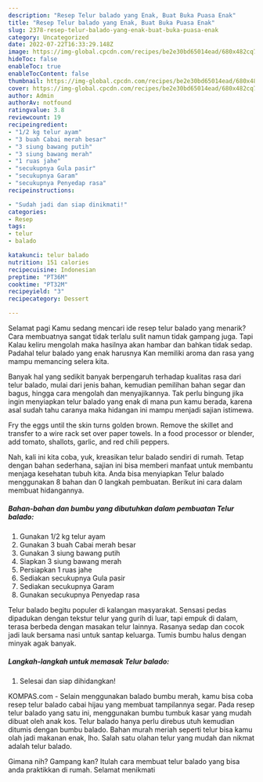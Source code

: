 ```yaml
---
description: "Resep Telur balado yang Enak, Buat Buka Puasa Enak"
title: "Resep Telur balado yang Enak, Buat Buka Puasa Enak"
slug: 2378-resep-telur-balado-yang-enak-buat-buka-puasa-enak
category: Uncategorized
date: 2022-07-22T16:33:29.148Z
image: https://img-global.cpcdn.com/recipes/be2e30bd65014ead/680x482cq70/telur-balado-foto-resep-utama.jpg
hideToc: false
enableToc: true
enableTocContent: false
thumbnail: https://img-global.cpcdn.com/recipes/be2e30bd65014ead/680x482cq70/telur-balado-foto-resep-utama.jpg
cover: https://img-global.cpcdn.com/recipes/be2e30bd65014ead/680x482cq70/telur-balado-foto-resep-utama.jpg
author: Admin
authorAv: notfound
ratingvalue: 3.8
reviewcount: 19
recipeingredient:
- "1/2 kg telur ayam"
- "3 buah Cabai merah besar"
- "3 siung bawang putih"
- "3 siung bawang merah"
- "1 ruas jahe"
- "secukupnya Gula pasir"
- "secukupnya Garam"
- "secukupnya Penyedap rasa"
recipeinstructions:

- "Sudah jadi dan siap dinikmati!"
categories:
- Resep
tags:
- telur
- balado

katakunci: telur balado 
nutrition: 151 calories
recipecuisine: Indonesian
preptime: "PT36M"
cooktime: "PT32M"
recipeyield: "3"
recipecategory: Dessert

---
```



Selamat pagi Kamu sedang mencari ide resep telur balado yang menarik? Cara membuatnya sangat tidak terlalu sulit namun tidak gampang juga. Tapi Kalau keliru mengolah maka hasilnya akan hambar dan bahkan tidak sedap. Padahal telur balado yang enak harusnya Kan memiliki aroma dan rasa yang mampu memancing selera kita.


Banyak hal yang sedikit banyak berpengaruh terhadap kualitas rasa dari telur balado, mulai dari jenis bahan, kemudian pemilihan bahan segar dan bagus, hingga cara mengolah dan menyajikannya. Tak perlu bingung jika ingin menyiapkan telur balado yang enak di mana pun kamu berada, karena asal sudah tahu caranya maka hidangan ini mampu menjadi sajian istimewa.

Fry the eggs until the skin turns golden brown. Remove the skillet and transfer to a wire rack set over paper towels. In a food processor or blender, add tomato, shallots, garlic, and red chili peppers.


Nah, kali ini kita coba, yuk, kreasikan telur balado sendiri di rumah. Tetap dengan bahan sederhana, sajian ini bisa memberi manfaat untuk membantu menjaga kesehatan tubuh kita. Anda bisa menyiapkan Telur balado menggunakan 8 bahan dan 0 langkah pembuatan. Berikut ini cara dalam membuat hidangannya.

<!--inarticleads1-->

##### Bahan-bahan dan bumbu yang dibutuhkan dalam pembuatan Telur balado:

1. Gunakan 1/2 kg telur ayam
1. Gunakan 3 buah Cabai merah besar
1. Gunakan 3 siung bawang putih
1. Siapkan 3 siung bawang merah
1. Persiapkan 1 ruas jahe
1. Sediakan secukupnya Gula pasir
1. Sediakan secukupnya Garam
1. Gunakan secukupnya Penyedap rasa


Telur balado begitu populer di kalangan masyarakat. Sensasi pedas dipadukan dengan tekstur telur yang gurih di luar, tapi empuk di dalam, terasa berbeda dengan masakan telur lainnya. Rasanya sedap dan cocok jadi lauk bersama nasi untuk santap keluarga. Tumis bumbu halus dengan minyak agak banyak. 

<!--inarticleads2-->

##### Langkah-langkah untuk memasak Telur balado:


1. Selesai dan siap dihidangkan!

KOMPAS.com - Selain menggunakan balado bumbu merah, kamu bisa coba resep telur balado cabai hijau yang membuat tampilannya segar. Pada resep telur balado yang satu ini, menggunakan bumbu tumbuk kasar yang mudah dibuat oleh anak kos. Telur balado hanya perlu direbus utuh kemudian ditumis dengan bumbu balado. Bahan murah meriah seperti telur bisa kamu olah jadi makanan enak, lho. Salah satu olahan telur yang mudah dan nikmat adalah telur balado. 

Gimana nih? Gampang kan? Itulah cara membuat telur balado yang bisa anda praktikkan di rumah. Selamat menikmati
